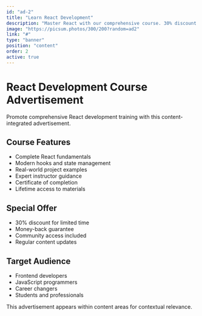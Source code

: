 ```yaml
---
id: "ad-2"
title: "Learn React Development"
description: "Master React with our comprehensive course. 30% discount for limited time."
image: "https://picsum.photos/300/200?random=ad2"
link: "#"
type: "banner"
position: "content"
order: 2
active: true
---
```


# React Development Course Advertisement

Promote comprehensive React development training with this content-integrated advertisement.

## Course Features

- Complete React fundamentals
- Modern hooks and state management
- Real-world project examples
- Expert instructor guidance
- Certificate of completion
- Lifetime access to materials

## Special Offer

- 30% discount for limited time
- Money-back guarantee
- Community access included
- Regular content updates

## Target Audience

- Frontend developers
- JavaScript programmers
- Career changers
- Students and professionals

This advertisement appears within content areas for contextual relevance.